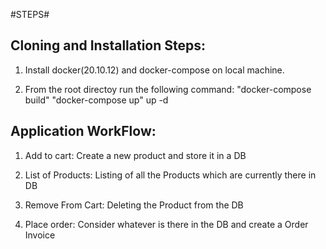 #STEPS#

Cloning and Installation Steps:
-------------------------------------------------------------------------------------

1. Install docker(20.10.12) and docker-compose on local machine.

2. From the root directoy run the following command:
    "docker-compose build"
    "docker-compose up" up -d


Application WorkFlow:
-------------------------------------------------------------------------------------

1. Add to cart: Create a new product and store it in a DB

2. List of Products: Listing of all the Products which are currently there in DB

3. Remove From Cart: Deleting the Product from the DB

4. Place order: Consider whatever is there in the DB and create a Order Invoice


